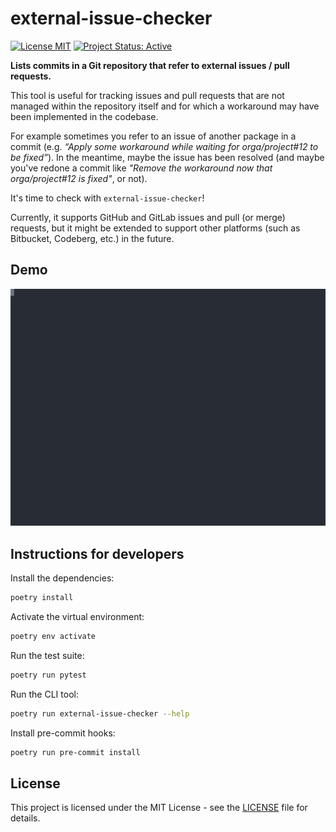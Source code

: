 # external-issue-checker

[![License MIT](https://img.shields.io/badge/Licence-MIT-green)](./LICENSE)
[![Project Status: Active](https://www.repostatus.org/badges/latest/active.svg)](https://www.repostatus.org/#active)

**Lists commits in a Git repository that refer to external issues / pull requests.**

This tool is useful for tracking issues and pull requests that are not managed within
the repository itself  and for which a workaround may have been implemented in the
codebase.

For example sometimes you refer to an issue of another package in a commit
(e.g. *“Apply some workaround while waiting for orga/project#12 to be fixed”*).
In the meantime, maybe the issue has been resolved (and maybe you've redone a commit
like *"Remove the workaround now that orga/project#12 is fixed"*, or not).

It's time to check with `external-issue-checker`!

Currently, it supports GitHub and GitLab issues and pull (or merge) requests, but it
might be extended to support other platforms (such as Bitbucket, Codeberg, etc.) in
the future.

## Demo

![Demo showing terminal being recorded](./misc/demo.svg)

## Instructions for developers

Install the dependencies:

```bash
poetry install
```

Activate the virtual environment:

```bash
poetry env activate
```

Run the test suite:

```bash
poetry run pytest
```

Run the CLI tool:

```bash
poetry run external-issue-checker --help
```

Install pre-commit hooks:

```bash
poetry run pre-commit install
```

## License

This project is licensed under the MIT License - see the [LICENSE](./LICENSE) file for details.
